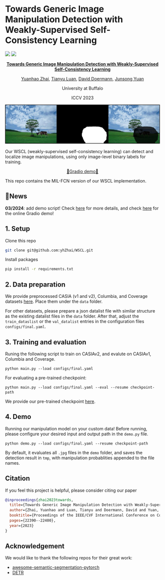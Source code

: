 # Towards Generic Image Manipulation Detection with Weakly-Supervised Self-Consistency Learning

<a href='https://arxiv.org/abs/2309.01246'><img src='https://img.shields.io/badge/Paper-arXiv-red'></a> <a href='https://huggingface.co/spaces/yhzhai/WSCL'><img src='https://img.shields.io/badge/%F0%9F%A4%97%20HF-demo-yellow'></a>

<p align="center">
  <a href="https://arxiv.org/abs/2309.01246"><b>Towards Generic Image Manipulation Detection with Weakly-Supervised Self-Consistency Learning</b></a>
</p>

<p align="center">
  <a href="https://www.yhzhai.com">Yuanhao Zhai</a>, 
  <a href="https://tyluann.github.io">Tianyu Luan</a>, 
  <a href="https://cse.buffalo.edu/~doermann/">David Doermann</a>, 
  <a href="https://cse.buffalo.edu/~jsyuan/">Junsong Yuan</a>
</p>

<p align="center">
  University at Buffalo
</p>

<p align="center">
  ICCV 2023
</p>

![tp](./assets/tp.jpg)

Our WSCL (weakly-supervised self-consistency learning) can detect and localize image manipulations, using only image-level binary labels for training.

<p align="center">
<a href="https://huggingface.co/spaces/yhzhai/WSCL">🌟Gradio demo🌟</a>
</p>

This repo contains the MIL-FCN version of our WSCL implementation.

## 🚨News

**03/2024**: add demo script! Check [here](https://github.com/yhZhai/WSCL?tab=readme-ov-file#4-demo) for more details, and check [here](https://huggingface.co/spaces/yhzhai/WSCL) for the online Gradio demo!

## 1. Setup
Clone this repo

```bash
git clone git@github.com:yhZhai/WSCL.git
```

Install packages
```bash
pip install -r requirements.txt
```

## 2. Data preparation

We provide preprocessed CASIA (v1 and v2), Columbia, and Coverage datasets [here](https://buffalo.box.com/s/2t3eqvwp7ua2ircpdx12sfq04sne4x50).
Place them under the `data` folder.

For other datasets, please prepare a json datalist file with similar structure as the existing datalist files in the `data` folder. After that, adjust the `train_dataslist` or the `val_datalist` entries in the configuration files `configs/final.yaml`.


## 3. Training and evaluation

Runing the following script to train on CASIAv2, and evalute on CASIAv1, Columbia and Coverage.

```shell
python main.py --load configs/final.yaml
```

For evaluating a pre-trained checkpoint:
```shell
python main.py --load configs/final.yaml --eval --resume checkpoint-path
```

We provide our pre-trained checkpoint [here](https://buffalo.box.com/s/2t3eqvwp7ua2ircpdx12sfq04sne4x50).


## 4. Demo

Running our manipulation model on your custom data!
Before running, please configure your desired input and output path in the `demo.py` file.

```shell
python demo.py --load configs/final.yaml --resume checkpoint-path
```

By default, it evaluates all  `.jpg` files in the `demo` folder, and saves the
detection result in `tmp`, with manipulation probablities appended to the file names.



## Citation
If you feel this project is helpful, please consider citing our paper
```bibtex
@inproceedings{zhai2023towards,
  title={Towards Generic Image Manipulation Detection with Weakly-Supervised Self-Consistency Learning},
  author={Zhai, Yuanhao and Luan, Tianyu and Doermann, David and Yuan, Junsong},
  booktitle={Proceedings of the IEEE/CVF International Conference on Computer Vision},
  pages={22390--22400},
  year={2023}
}
```


## Acknowledgement
We would like to thank the following repos for their great work:
- [awesome-semantic-segmentation-pytorch](https://github.com/Tramac/awesome-semantic-segmentation-pytorch)
- [DETR](https://github.com/facebookresearch/detr)
